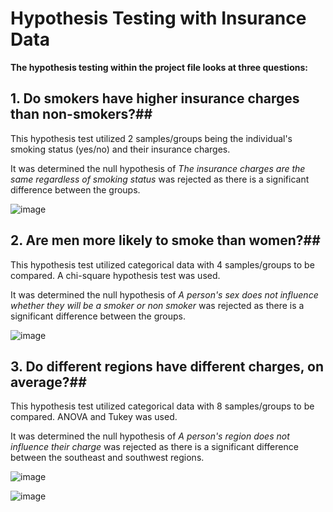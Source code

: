# Hypothesis Testing with Insurance Data
 
**The hypothesis testing within the project file looks at three questions:**

## 1. Do smokers have higher insurance charges than non-smokers?##

This hypothesis test utilized 2 samples/groups being the individual's smoking status (yes/no) and their insurance charges.

It was determined the null hypothesis of *The insurance charges are the same regardless of smoking status* was rejected as there is a significant difference between the groups. 

![image](https://user-images.githubusercontent.com/114834926/217427173-6762048b-36b6-4a9d-9520-30223f1d6250.png)


## 2. Are men more likely to smoke than women?##

This hypothesis test utilized categorical data with 4 samples/groups to be compared. A chi-square hypothesis test was used. 

It was determined the null hypothesis of *A person's sex does not influence whether they will be a smoker or non smoker* was rejected as there is a significant difference between the groups. 

![image](https://user-images.githubusercontent.com/114834926/217427787-3f7b74dc-1a15-40b7-a091-55ea1e3fbd8e.png)


## 3. Do different regions have different charges, on average?##

This hypothesis test utilized categorical data with 8 samples/groups to be compared. ANOVA and Tukey was used. 

It was determined the null hypothesis of *A person's region does not influence their charge* was rejected as there is a significant difference between the southeast and southwest regions.  

![image](https://user-images.githubusercontent.com/114834926/217428130-976b3a28-d079-4cf7-9bf9-8801ba88bd03.png)


![image](https://user-images.githubusercontent.com/114834926/217428060-f701dc21-c95e-468f-8de5-3aeec224319f.png)
